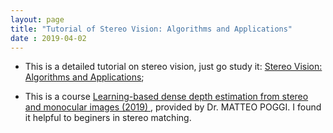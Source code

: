 ```yaml
---
layout: page
title: "Tutorial of Stereo Vision: Algorithms and Applications" 
date : 2019-04-02
---
```


- This is a detailed tutorial on stereo vision, just go study it: 
[Stereo Vision: Algorithms and Applications](http://vision.deis.unibo.it/~smatt/Seminars/StereoVision.pdf);

- This is a course [Learning-based dense depth estimation from stereo and monocular images (2019) ](http://vision.disi.unibo.it/~mpoggi/teaching.html), provided by Dr. MATTEO POGGI. 
I found it helpful to beginers in stereo matching.

